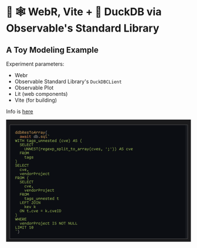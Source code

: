 # 🧪 🕸️ WebR, Vite + 🦆 DuckDB via Observable's Standard Library

## A Toy Modeling Example

Experiment parameters:

- Webr
- Observable Standard Library's `DuckDBCLient`
- Observable Plot
- Lit (web components)
- Vite (for building)

Info is [here](https://rud.is/w/webr-vite-duckdb/)

![](public/preview.png)